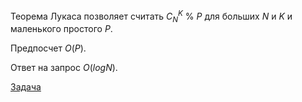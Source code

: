Теорема Лукаса позволяет считать $C_{N}^K$ % $P$ для больших $N$ и $K$ и маленького простого $P$.

Предпосчет $O(P)$.

Ответ на запрос $O(logN)$.

[Задача](https://www.codechef.com/problems/CHKSEL)
